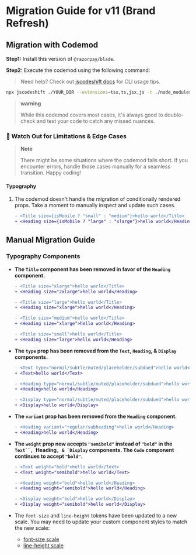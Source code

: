 # Migration Guide for v11 (Brand Refresh)

## Migration with Codemod

**Step1:** Install this version of `@razorpay/blade`.

**Step2:** Execute the codemod using the following command:

> Need help? Check out [jscodeshift docs](https://github.com/facebook/jscodeshift) for CLI usage tips.

```sh
npx jscodeshift ./YOUR_DIR --extensions=tsx,ts,jsx,js -t ./node_modules/@razorpay/blade/codemods/brand-refresh/transformers/index.ts --ignore-pattern="**/node_modules/**"
```

> **warning**
>
> While this codemod covers most cases, it's always good to double-check and test your code to catch any missed nuances.

### 🚧 Watch Out for Limitations & Edge Cases

> **Note**
>
> There might be some situations where the codemod falls short. If you encounter errors, handle those cases manually for a seamless transition. Happy coding!

#### Typography

1. The codemod doesn't handle the migration of conditionally rendered props. Take a moment to manually inspect and update such cases.

   ```diff
   - <Title size={isMobile ? "small" : "medium"}>hello world</Title>
   + <Heading size={isMobile ? "large" : "xlarge"}>hello world</Heading>
   ```

## Manual Migration Guide

### Typography Components

- **The `Title` component has been removed in favor of the `Heading` component.**

  ```diff
  - <Title size="xlarge">hello world</Title>
  + <Heading size="2xlarge">hello world</Heading>

  - <Title size="large">hello world</Title>
  + <Heading size="xlarge">hello world</Heading>

  - <Title size="medium">hello world</Title>
  + <Heading size="xlarge">hello world</Heading>

  - <Title size="small">hello world</Title>
  + <Heading size="large">hello world</Heading>
  ```

- **The `type` prop has been removed from the `Text`, `Heading`, & `Display` components.**

  ```diff
  - <Text type="normal/subtle/muted/placeholder/subdued">hello world</Text>
  + <Text>hello world</Text>

  - <Heading type="normal/subtle/muted/placeholder/subdued">hello world</Heading>
  + <Heading>hello world</Heading>

  - <Display type="normal/subtle/muted/placeholder/subdued">hello world</Display>
  + <Display>hello world</Display>
  ```

- **The `variant` prop has been removed from the `Heading` component.**

  ```diff
  - <Heading variant="regular/subheading">hello world</Heading>
  + <Heading>hello world</Heading>
  ```

- **The `weight` prop now accepts `"semibold"` instead of `"bold"` in the ` Text``,  `Heading`` , & `Display `` components. The `Code` component continues to accept `"bold"`.**

  ```diff
  - <Text weight="bold">hello world</Text>
  + <Text weight="semibold">hello world</Text>

  - <Heading weight="bold">hello world</Heading>
  + <Heading weight="semibold">hello world</Heading>

  - <Display weight="bold">hello world</Display>
  + <Display weight="semibold">hello world</Display>
  ```

- The `font-size` and `line-height` tokens have been updated to a new scale. You may need to update your custom component styles to match the new scale:
  - [font-size scale](https://www.figma.com/file/5BZsOpNjbUHqgVh850yPBW/%5BResearch%5D-Typography-%26-Spacing-Refresh?type=design&node-id=244%3A188858&mode=design&t=vpFlyrSzO1jdpAPu-1)
  - [line-height scale](https://www.figma.com/file/5BZsOpNjbUHqgVh850yPBW/%5BResearch%5D-Typography-%26-Spacing-Refresh?type=design&node-id=244%3A188858&mode=design&t=vpFlyrSzO1jdpAPu-1)
